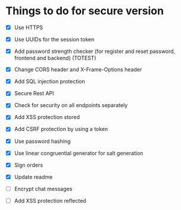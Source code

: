 # Things to do for secure version

- [X] Use HTTPS
- [X] Use UUIDs for the session token
- [X] Add password strength checker (for register and reset password, frontend and backend) (TOTEST)
- [X] Change CORS header and X-Frame-Options header
- [X] Add SQL injection protection
- [X] Secure Rest API
- [X] Check for security on all endpoints separately
- [X] Add XSS protection stored
- [X] Add CSRF protection by using a token
- [X] Use password hashing
- [X] Use linear congruential generator for salt generation
- [X] Sign orders
- [X] Update readme
- [ ] Encrypt chat messages
- [ ] Add XSS protection reflected

